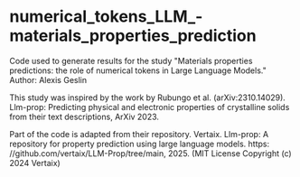 # numerical_tokens_LLM_-materials_properties_prediction
Code used to generate results for the study "Materials properties predictions: the role of numerical tokens in Large Language Models." Author: Alexis Geslin

This study was inspired by the work by Rubungo et al. (arXiv:2310.14029). Llm-prop: Predicting physical and electronic properties of crystalline solids from their text descriptions, ArXiv 2023.

Part of the code is adapted from their repository.
Vertaix. Llm-prop: A repository for property prediction using large language models. https: //github.com/vertaix/LLM-Prop/tree/main, 2025. (MIT License Copyright (c) 2024 Vertaix)
